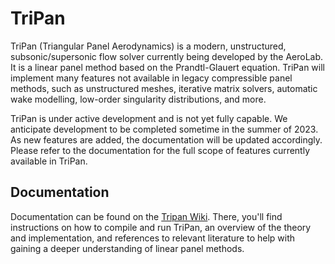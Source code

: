# TriPan
TriPan (Triangular Panel Aerodynamics) is a modern, unstructured, subsonic/supersonic flow solver currently being developed by the AeroLab. It is a linear panel method based on the Prandtl-Glauert equation. TriPan will implement many features not available in legacy compressible panel methods, such as unstructured meshes, iterative matrix solvers, automatic wake modelling, low-order singularity distributions, and more.

TriPan is under active development and is not yet fully capable. We anticipate development to be completed sometime in the summer of 2023. As new features are added, the documentation will be updated accordingly. Please refer to the documentation for the full scope of features currently available in TriPan.

## Documentation
Documentation can be found on the [Tripan Wiki](https://github.com/usuaero/TriPan/wiki). There, you'll find instructions on how to compile and run TriPan, an overview of the theory and implementation, and references to relevant literature to help with gaining a deeper understanding of linear panel methods.
